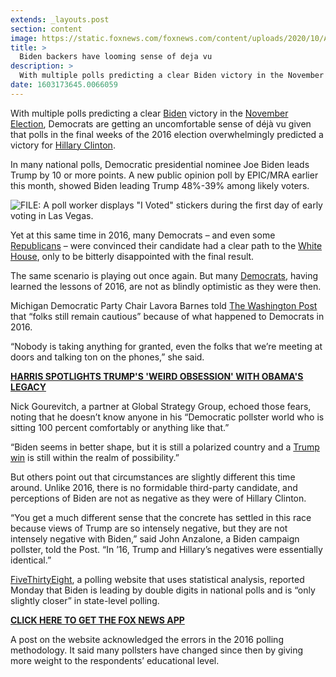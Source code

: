 ```yaml
--- 
extends: _layouts.post 
section: content 
image: https://static.foxnews.com/foxnews.com/content/uploads/2020/10/AP20291811263827.jpg 
title: > 
  Biden backers have looming sense of deja vu 
description: > 
  With multiple polls predicting a clear Biden victory in the November Election, Democrats are getting an uncomfortable sense of déjà vu given that polls in the final weeks of the 2016 election overwhelmingly predicted a victory for Hillary Clinton.In many national polls, Democratic presidential nominee Joe Biden leads Trump by 10 or more points.A new public opinion poll by EPIC/MRA earlier this month, showed Biden leading Trump 48%-39% among likely voters.Unlike 2016, there is no formidable third-party candidate, and perceptions of Biden are not as negative as they were of Hillary Clinton.CLICK HERE TO GET THE FOX NEWS APPA post on the website acknowledged the errors in the 2016 polling methodology. 
date: 1603173645.0066059 
--- 
```

<div><p class="speakable">With multiple polls predicting a clear <a href="https://www.foxnews.com/category/person/joe-biden">Biden</a> victory in the <a href="https://www.foxnews.com/category/politics/2020-presidential-election">November Election</a>, Democrats are getting an uncomfortable sense of d&#233;j&#224; vu given that polls in the final weeks of the 2016 election overwhelmingly predicted a victory for <a href="https://www.foxnews.com/category/politics/the-clintons">Hillary Clinton</a>. </p><p class="ad gam"></p><p class="ad gam"></p><p class="ad gam"></p><p class="speakable">In many national polls, Democratic presidential nominee Joe Biden leads Trump by 10 or more points. A new public opinion poll by EPIC/MRA earlier this month, showed Biden leading Trump 48%-39% among likely voters. </p><img src="https://a57.foxnews.com/static.foxnews.com/foxnews.com/content/uploads/2020/10/640/320/AP20291811263827.jpg?ve=1&amp;tl=1" alt='FILE: A poll worker displays "I Voted" stickers during the first day of early voting in Las Vegas.&#160;'><p>Yet at this same time in 2016, many Democrats &#8211; and even some <a href="https://www.foxnews.com/category/politics/elections/republicans">Republicans</a> &#8211; were convinced their candidate had a clear path to the <a href="https://www.foxnews.com/category/politics/executive/white-house">White House</a>, only to be bitterly disappointed with the final result. </p><p>The same scenario is playing out once again. But many <a href="https://www.foxnews.com/category/politics/elections/democrats">Democrats</a>, having learned the lessons of 2016, are not as blindly optimistic as they were then. </p><p class="ad gam"></p><p>Michigan Democratic Party Chair Lavora Barnes told <a href="https://www.washingtonpost.com/politics/trump-biden-clinton-election-dejavu/2020/10/18/808e8620-0fb2-11eb-8074-0e943a91bf08_story.html" target="_blank">The Washington Post</a> that &#8220;folks still remain cautious&#8221; because of what happened to Democrats in 2016. </p><p class="ad gam"></p><p>&#8220;Nobody is taking anything for granted, even the folks that we&#8217;re meeting at doors and talking ton on the phones,&#8221; she said. </p><p><a href="https://www.foxnews.com/category/politics/2020-presidential-election"><strong>HARRIS SPOTLIGHTS TRUMP'S 'WEIRD OBSESSION' WITH OBAMA'S LEGACY</strong></a></p><p class="ad gam"></p><p>Nick Gourevitch, a partner at Global Strategy Group, echoed those fears, noting that he doesn&#8217;t know anyone in his &#8220;Democratic pollster world who is sitting 100 percent comfortably or anything like that.&#8221; </p><p class="ad gam"></p><p>&#8220;Biden seems in better shape, but it is still a polarized country and a <a href="https://www.foxnews.com/category/person/donald-trump">Trump win</a> is still within the realm of possibility.&#8221; </p><p class="ad gam"></p><p>But others point out that circumstances are slightly different this time around. Unlike 2016, there is no formidable third-party candidate, and perceptions of Biden are not as negative as they were of Hillary Clinton. </p><p class="ad gam"></p><p>&#8220;You get a much different sense that the concrete has settled in this race because views of Trump are so intensely negative, but they are not intensely negative with Biden,&#8221; said John Anzalone, a Biden campaign pollster, told the Post. &#8220;In &#8217;16, Trump and Hillary&#8217;s negatives were essentially identical.&#8221; </p><p><a href="https://projects.fivethirtyeight.com/2020-election-forecast/" target="_blank">FiveThirtyEight</a>, a polling website that uses statistical analysis, reported Monday that Biden is leading by double digits in national polls and is &#8220;only slightly closer&#8221; in state-level polling. </p><p><a href="https://www.foxnews.com/apps-products?pid=AppArticleLink"><strong>CLICK HERE TO GET THE FOX NEWS APP</strong></a></p><p class="ad gam"></p><p class="ad gam"></p><p>A post on the website acknowledged the errors in the 2016 polling methodology. It said many pollsters have changed since then by giving more weight to the respondents&#8217; educational level. &#160;</p></div>